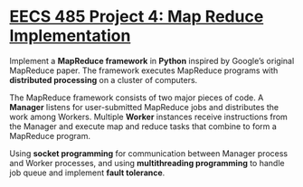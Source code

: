 # [EECS 485 Project 4: Map Reduce Implementation](https://eecs485staff.github.io/p4-mapreduce/#mapping-worker)

Implement a __MapReduce framework__ in __Python__ inspired by Google’s original MapReduce paper. The framework executes MapReduce programs with __distributed processing__ on a cluster of computers.

The MapReduce framework consists of two major pieces of code. A __Manager__ listens for user-submitted MapReduce jobs and distributes the work among Workers. Multiple __Worker__ instances receive instructions from the Manager and execute map and reduce tasks that combine to form a MapReduce program.

Using __socket programming__ for communication between Manager process and Worker processes, and using __multithreading programming__ to handle job queue and implement __fault tolerance__.
